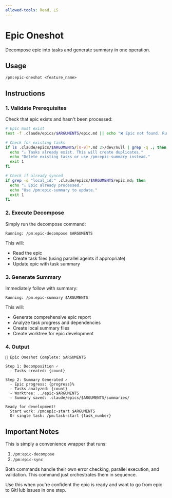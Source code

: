 ```yaml
---
allowed-tools: Read, LS
---
```


# Epic Oneshot

Decompose epic into tasks and generate summary in one operation.

## Usage
```
/pm:epic-oneshot <feature_name>
```

## Instructions

### 1. Validate Prerequisites

Check that epic exists and hasn't been processed:
```bash
# Epic must exist
test -f .claude/epics/$ARGUMENTS/epic.md || echo "❌ Epic not found. Run: /pm:prd-parse $ARGUMENTS"

# Check for existing tasks
if ls .claude/epics/$ARGUMENTS/[0-9]*.md 2>/dev/null | grep -q .; then
  echo "⚠️ Tasks already exist. This will create duplicates."
  echo "Delete existing tasks or use /pm:epic-summary instead."
  exit 1
fi

# Check if already synced
if grep -q "local_id:" .claude/epics/$ARGUMENTS/epic.md; then
  echo "⚠️ Epic already processed."
  echo "Use /pm:epic-summary to update."
  exit 1
fi
```

### 2. Execute Decompose

Simply run the decompose command:
```
Running: /pm:epic-decompose $ARGUMENTS
```

This will:
- Read the epic
- Create task files (using parallel agents if appropriate)
- Update epic with task summary

### 3. Generate Summary

Immediately follow with summary:
```
Running: /pm:epic-summary $ARGUMENTS
```

This will:
- Generate comprehensive epic report
- Analyze task progress and dependencies
- Create local summary files
- Create worktree for epic development

### 4. Output

```
🚀 Epic Oneshot Complete: $ARGUMENTS

Step 1: Decomposition ✓
  - Tasks created: {count}
  
Step 2: Summary Generated ✓
  - Epic progress: {progress}%
  - Tasks analyzed: {count}
  - Worktree: ../epic-$ARGUMENTS
  - Summary saved: .claude/epics/$ARGUMENTS/summaries/

Ready for development!
  Start work: /pm:epic-start $ARGUMENTS
  Or single task: /pm:task-start {task_number}
```

## Important Notes

This is simply a convenience wrapper that runs:
1. `/pm:epic-decompose` 
2. `/pm:epic-sync`

Both commands handle their own error checking, parallel execution, and validation. This command just orchestrates them in sequence.

Use this when you're confident the epic is ready and want to go from epic to GitHub issues in one step.
